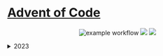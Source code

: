 
# [Advent of Code](https://adventofcode.com/) 

<div style="text-align: center;">

![example workflow](https://github.com/toothlesspanda/adventofcode/actions/workflows/jest.yml/badge.svg) ![](https://img.shields.io/badge/💻-js-blue) ![](https://img.shields.io/badge/⭐-8-yellow)

</div>

<details>
<summary>2023</summary>

![](https://img.shields.io/badge/⭐-8-yellow)

- [--- Day 1: Trebuchet?! ---](/2023/day1/)
- [--- Day 2: Cube Conundrum ---](/2023/day2/)
- [--- Day 3: Gear Ratios ---](/2023/day3/) 
- [--- Day 4: Scratchcards ---](/2023/day4/)
- day5
- day6
- day7
- day8
- day9
- day10
- day11
- day12
- day13
- day14
- day15
- day16
- day17
- day18
- day19
- day20
- day21
- day22
- day23
- day24
- day25

</details>